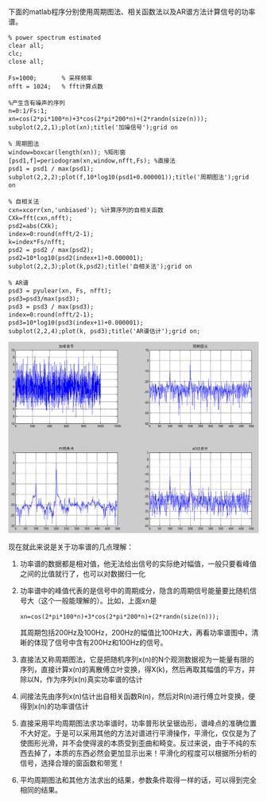 <!---title:功率谱的一点理解-->
<!---keywords:DSP-->
<!---date:old-->

下面的matlab程序分别使用周期图法、相关函数法以及AR谱方法计算信号的功率谱。

```
% power spectrum estimated
clear all;
clc;
close all;

Fs=1000;       % 采样频率
nfft = 1024;   % fft计算点数

%产生含有噪声的序列
n=0:1/Fs:1;
xn=cos(2*pi*100*n)+3*cos(2*pi*200*n)+(2*randn(size(n)));
subplot(2,2,1);plot(xn);title('加噪信号');grid on

% 周期图法
window=boxcar(length(xn)); %矩形窗
[psd1,f]=periodogram(xn,window,nfft,Fs); %直接法
psd1 = psd1 / max(psd1);
subplot(2,2,2);plot(f,10*log10(psd1+0.000001));title('周期图法');grid on

% 自相关法
cxn=xcorr(xn,'unbiased'); %计算序列的自相关函数
CXk=fft(cxn,nfft);
psd2=abs(CXk);
index=0:round(nfft/2-1);
k=index*Fs/nfft;
psd2 = psd2 / max(psd2);
psd2=10*log10(psd2(index+1)+0.000001);
subplot(2,2,3);plot(k,psd2);title('自相关法');grid on

% AR谱
psd3 = pyulear(xn, Fs, nfft); 
psd3=psd3/max(psd3);
psd3 = psd3 / max(psd3);
index=0:round(nfft/2-1);
psd3=10*log10(psd3(index+1)+0.000001);
subplot(2,2,4);plot(k, psd3);title('AR谱估计');grid on;
```

![psd]

现在就此来说是关于功率谱的几点理解：

1.	功率谱的数据都是相对值，他无法给出信号的实际绝对幅值，一般只要看峰值之间的比值就行了，也可以对数据归一化

2.	功率谱中的峰值代表的是信号中的周期成分，隐含的周期信号能量要比随机信号大（这个一般能理解的）。比如，上面xn是

	```
	xn=cos(2*pi*100*n)+3*cos(2*pi*200*n)+(2*randn(size(n)));
	```
	其周期包括200Hz及100Hz，200Hz的幅值比100Hz大，再看功率谱图中，清晰的体现了信号中含有200Hz和100Hz的信号。

3.	直接法又称周期图法，它是把随机序列x(n)的N个观测数据视为一能量有限的序列，直接计算x(n)的离散傅立叶变换，得X(k)，然后再取其幅值的平方，并除以N，作为序列x(n)真实功率谱的估计

4.	间接法先由序列x(n)估计出自相关函数R(n)，然后对R(n)进行傅立叶变换，便得到x(n)的功率谱估计

5.	直接采用平均周期图法求功率谱时，功率普形状呈锯齿形，谱峰点的准确位置不大好定。于是可以采用其他的方法对谱进行平滑操作，平滑化，仅仅是为了使图形光滑，并不会使得波的本质受到歪曲和畸变。反过来说，由于不纯的东西去掉了，本质的东西必然会更加显示出来！平滑化的程度可以根据所分析的信号，选择合理的窗函数和带宽！

6.	平均周期图法和其他方法求出的结果，参数条件取得一样的话，可以得到完全相同的结果。

[psd]:../images/功率谱的一点理解/psd.png
